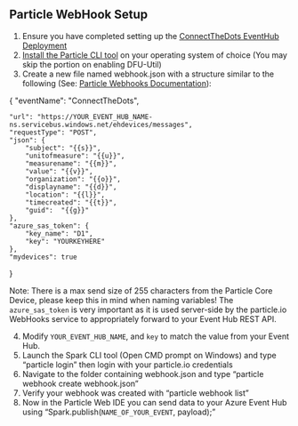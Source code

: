 ## Particle WebHook Setup ##

1. Ensure you have completed setting up the [ConnectTheDots EventHub Deployment](https://github.com/toolboc/connectthedots/blob/master/Azure/AzurePrep/AzurePrep.md)
2. [Install the Particle CLI tool](http://support.particle.io/hc/en-us/articles/203265730-Installing-the-Particle-CLI) on your operating system of choice (You may skip the portion on enabling DFU-Util)
3. Create a new file named webhook.json with a structure similar to the following (See: [Particle Webhooks Documentation](http://docs.particle.io/photon/webhooks/)):


{
    "eventName": "ConnectTheDots",

    "url": "https://YOUR_EVENT_HUB_NAME-ns.servicebus.windows.net/ehdevices/messages",
    "requestType": "POST",
    "json": {
        "subject": "{{s}}",
        "unitofmeasure": "{{u}}",
        "measurename": "{{m}}",
        "value": "{{v}}",
        "organization": "{{o}}",
        "displayname": "{{d}}",
        "location": "{{l}}",
        "timecreated": "{{t}}",
        "guid":  "{{g}}"
    },
    "azure_sas_token": {
        "key_name": "D1",
        "key": "YOURKEYHERE"
    },
    "mydevices": true
}


Note: There is a max send size of 255 characters from the Particle Core Device, please keep this in mind when naming variables!  The `azure_sas_token` is very important as it is used server-side by the particle.io WebHooks service to appropriately forward to your Event Hub REST API. 

4. Modify `YOUR_EVENT_HUB_NAME`, and `key` to match the value from your Event Hub.
5. Launch the Spark CLI tool (Open CMD prompt on Windows) and type “particle login” then login with your particle.io credentials
6. Navigate to the folder containing webhook.json and type “particle webhook create webhook.json”
7. Verify your webhook was created with “particle webhook list”
8. Now in the Particle Web IDE you can send data to your Azure Event Hub using “Spark.publish(`NAME_OF_YOUR_EVENT`, payload);”
